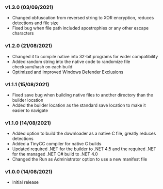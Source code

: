 ### v1.3.0 (03/09/2021)
* Changed obfuscation from reversed string to XOR encryption, reduces detections and file size
* Fixed bug when file path included apostrophies or any other escape characters
### v1.2.0 (21/08/2021)
* Changed it to compile native into 32-bit programs for wider compatibility
* Added random string into the native code to randomize file checksum/hash on each build
* Optimized and improved Windows Defender Exclusions
### v1.1.1 (15/08/2021)
* Fixed save bug when building native files to another directory than the builder location
* Added the builder location as the standard save location to make it easier to navigate
### v1.1.0 (14/08/2021)
* Added option to build the downloader as a native C file, greatly reduces detections
* Added a TinyCC compiler for native C builds
* Updated required .NET for the builder to .NET 4.5 and the required .NET for the managed .NET C# build to .NET 4.0
* Changed the Run as Administrator option to use a new manifest file
### v1.0.0 (14/08/2021)
* Initial release